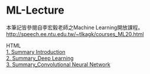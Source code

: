 # ML-Lecture
本筆記皆參閱自李宏毅老師之Machine Learning開放課程。  
http://speech.ee.ntu.edu.tw/~tlkagk/courses_ML20.html  
  
HTML  
[1. Summary Introduction](https://abner0627.github.io/ML-Lecture/Summary/HTML/Summary_Introduction.html)  
[2. Summary_Deep Learning](https://abner0627.github.io/ML-Lecture/Summary/HTML/Summary_Deep%20Learning.html)  
[3. Summary_Convolutional Neural Network](https://abner0627.github.io/ML-Lecture/Summary/HTML/Summary_Convolutional%20Neural%20Network.html)  
